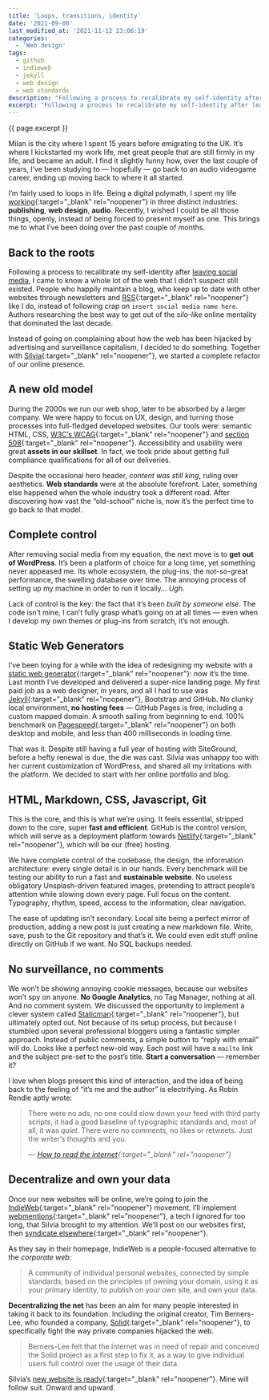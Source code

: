 ```yaml
---
title: 'Loops, transitions, identity'
date: '2021-09-08'
last_modified_at: '2021-11-12 23:06:19'
categories: 
  - 'Web design'
tags:
  - github
  - indieweb
  - jekyll
  - web design
  - web standards
description: "Following a process to recalibrate my self-identity after leaving social media, I’m going back to the roots and leave WordPress for Jekyll, joining IndieWeb."
excerpt: "Following a process to recalibrate my self-identity after leaving social media, I’m going back to the roots, leaving WordPress for Jekyll and joining the IndieWeb."
---
```

<p class="lead">{{ page.excerpt }}</p>

Milan is the city where I spent 15 years before emigrating to the UK. It’s where I kickstarted my work life, met great people that are still firmly in my life, and became an adult. I find it slightly funny how, over the last couple of years, I’ve been studying to — hopefully — go back to an audio videogame career, ending up moving back to where it all started.

I’m fairly used to loops in life. Being a digital polymath, I spent my life [working](https://www.linkedin.com/in/minutes2mid/){:target="_blank" rel="noopener"} in three distinct industries: **publishing**, **web design**, **audio**. Recently, I wished I could be all those things, openly, instead of being forced to present myself as one. This brings me to what I’ve been doing over the past couple of months.

## Back to the roots

Following a process to recalibrate my self-identity after [leaving social media](/escape-from-social-media/), I came to know a whole lot of the web that I didn’t suspect still existed. People who happily maintain a blog, who keep up to date with other websites through newsletters and [RSS](https://aboutfeeds.com/){:target="_blank" rel="noopener"} like I do, instead of following crap on `insert social media name here`. Authors researching the best way to get out of the _silo-like_ online mentality that dominated the last decade.

Instead of going on complaining about how the web has been hijacked by advertising and surveillance capitalism, I decided to do something. Together with [Silvia](https://silviamaggidesign.com/){:target="_blank" rel="noopener"}, we started a complete refactor of our online presence.

## A new old model

During the 2000s we run our web shop, later to be absorbed by a larger company. We were happy to focus on UX, design, and turning those processes into full-fledged developed websites. Our tools were: semantic HTML, CSS, [W3C’s WCAG](https://www.w3.org/WAI/WCAG2AAA-Conformance){:target="_blank" rel="noopener"} and [section 508](https://section508.gov/){:target="_blank" rel="noopener"}. Accessibility and usability were great **assets in our skillset**. In fact, we took pride about getting full compliance qualifications for all of our deliveries.

Despite the occasional hero header, _content was still king_, ruling over aesthetics. **Web standards** were at the absolute forefront. Later, something else happened when the whole industry took a different road. After discovering how vast the “old-school” niche is, now it’s the perfect time to go back to that model.

## Complete control

After removing social media from my equation, the next move is to **get out of WordPress**. It’s been a platform of choice for a long time, yet something never appeased me. Its whole ecosystem, the plug-ins, the not-so-great performance, the swelling database over time. The annoying process of setting up my machine in order to run it locally… _Ugh_.

Lack of control is the key: the fact that it’s been _built by someone else_. The code isn’t mine, I can’t fully grasp what’s going on at all times — even when I develop my own themes or plug-ins from scratch, it’s not enough.

## Static Web Generators

I’ve been toying for a while with the idea of redesigning my website with a [static web generator](https://jamstack.org/generators/){:target="_blank" rel="noopener"}: now it’s the time. Last month I’ve developed and delivered a super-nice landing page. My first paid job as a web designer, in years, and all I had to use was [Jekyll](https://jekyllrb.com/){:target="_blank" rel="noopener"}, Bootstrap and GitHub. No clunky local environment, **no hosting fees** — GitHub Pages is free, including a custom mapped domain. A smooth sailing from beginning to end. 100% benchmark on [Pagespeed](https://developers.google.com/speed/pagespeed/insights/){:target="_blank" rel="noopener"} on both desktop and mobile, and less than 400 milliseconds in loading time.

That was it. Despite still having a full year of hosting with SiteGround, before a hefty renewal is due, the die was cast. Silvia was unhappy too with her current customization of WordPress, and shared all my irritations with the platform. We decided to start with her online portfolio and blog.

## HTML, Markdown, CSS, Javascript, Git

This is the core, and this is what we’re using. It feels essential, stripped down to the core, super **fast and efficient**. GitHub is the control version, which will serve as a deployment platform towards [Netlify](https://netlify.com/){:target="_blank" rel="noopener"}, which will be our (free) hosting.

We have complete control of the codebase, the design, the information architecture: every single detail is in our hands. Every benchmark will be testing our ability to run a fast and **sustainable website**. No useless obligatory Unsplash-driven featured images, pretending to attract people’s attention while slowing down every page. Full focus on the content. Typography, rhythm, speed, access to the information, clear navigation.

The ease of updating isn’t secondary. Local site being a perfect mirror of production, adding a new post is just creating a new markdown file. Write, save, push to the Git repository and that’s it. We could even edit stuff online directly on GitHub if we want. No SQL backups needed.

## No surveillance, no comments

We won’t be showing annoying cookie messages, because our websites won’t spy on anyone. **No Google Analytics**, no Tag Manager, nothing at all. And no comment system. We discussed the opportunity to implement a clever system called [Staticman](https://staticman.net/){:target="_blank" rel="noopener"}, but ultimately opted out. Not because of its setup process, but because I stumbled upon several professional bloggers using a fantastic simpler approach. Instead of public comments, a simple button to “reply with email” will do. Looks like a perfect new-old way. Each post will have a `mailto` link and the subject pre-set to the post’s title. **Start a conversation** — remember it?

I love when blogs present this kind of interaction, and the idea of being back to the feeling of “it’s me and the author” is electrifying. As Robin Rendle aptly wrote:

> There were no ads, no one could slow down your feed with third party scripts, it had a good baseline of typographic standards and, most of all, it was _quiet_. There were no comments, no likes or retweets. Just the writer’s thoughts and you.
> 
> <cite>— [_How to read the internet_](https://www.robinrendle.com/notes/how-to-read-the-internet/){:target="_blank" rel="noopener"}</cite>

## Decentralize and own your data

Once our new websites will be online, we’re going to join the [IndieWeb](https://indieweb.org/){:target="_blank" rel="noopener"} movement. I’ll implement [webmentions](https://alistapart.com/article/webmentions-enabling-better-communication-on-the-internet/){:target="_blank" rel="noopener"}, a tech I ignored for too long, that Silvia brought to my attention. We’ll post on our websites first, then [syndicate elsewhere](https://indieweb.org/POSSE){:target="_blank" rel="noopener"}.

As they say in their homepage, IndieWeb is a people-focused alternative to the _corporate web_:

> A community of individual personal websites, connected by simple standards, based on the principles of owning your domain, using it as your primary identity, to publish on your own site, and own your data.

**Decentralizing the net** has been an aim for many people interested in taking it back to its foundation. Including the original creator, Tim Berners-Lee, who founded a company, [Solid](https://en.wikipedia.org/wiki/Solid_){:target="_blank" rel="noopener"}, to specifically fight the way private companies hijacked the web.

> Berners-Lee felt that the Internet was in need of repair and conceived the Solid project as a first step to fix it, as a way to give individual users full control over the usage of their data.

Silvia’s [new website is ready](https://silviamaggidesign.com){:target="_blank" rel="noopener"}. Mine will follow suit. Onward and upward.
